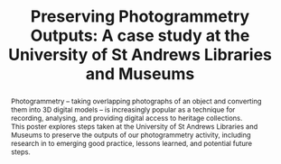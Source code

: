 ---
abstract: Photogrammetry – taking overlapping photographs of an object and converting
  them into 3D digital models – is increasingly popular as a technique for recording,
  analysing, and providing digital access to heritage collections.<br />This poster
  explores steps taken at the University of St Andrews Libraries and Museums to preserve
  the outputs of our photogrammetry activity, including research in to emerging good
  practice, lessons learned, and potential future steps.
creators:
- Sean Rippington
date: null
document_url: https://osf.io/download/6h7bp/
grand_parent: iPRES
institutions:
- University Of St Andrews Libaries & Museums
keywords:
- photogrammetry
- 3d
- heritage
landing_page_url: https://osf.io/uswx6/
language: eng
layout: publication
license: CC-BY 4.0 International
notes_url: null
parent: iPRES 2022
publication_type: poster
size: null
slides_url: https://osf.io/download/sgn45/
source_name: iPRES:osf:uswx6
stream_url: https://osf.io/download/q6wus/
title: 'Preserving Photogrammetry Outputs: A case study at the University of St Andrews
  Libraries and Museums'
year: 2022
---